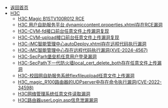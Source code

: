 - [返回首页](/)
- [H3C](H3C/)
  - [H3C Magic B1STV100R012 RCE](H3C/H3C%20Magic%20B1STV100R012%20RCE.md)
  - [H3C 用户自助服务平台 dynamiccontent.properties.xhtml存在RCE漏洞](H3C/H3C%20用户自助服务平台%20dynamiccontent.properties.xhtml存在RCE漏洞.md)
  - [H3C-CVM-fd接口前台任意文件上传漏洞复现](H3C/H3C-CVM-fd接口前台任意文件上传漏洞复现.md)
  - [H3C-CVM-upload接口前台任意文件上传漏洞复现](H3C/H3C-CVM-upload接口前台任意文件上传漏洞复现.md)
  - [H3C-iMC智能管理中心autoDeploy.xhtml存在远程代码执行漏洞](H3C/H3C-iMC智能管理中心autoDeploy.xhtml存在远程代码执行漏洞.md)
  - [H3C-iMC智能管理中心存在远程代码执行漏洞(XVE-2024-4567)](H3C/H3C-iMC智能管理中心存在远程代码执行漏洞(XVE-2024-4567).md)
  - [H3C-SecParh堡垒机任意用户登录漏洞](H3C/H3C-SecParh堡垒机任意用户登录漏洞.md)
  - [H3C-SecPath下一代防火墙local_cert_delete_both存在任意文件上传漏洞](H3C/H3C-SecPath下一代防火墙local_cert_delete_both存在任意文件上传漏洞.md)
  - [H3C-校园网自助服务系统flexfileupload任意文件上传漏洞](H3C/H3C-校园网自助服务系统flexfileupload任意文件上传漏洞.md)
  - [H3C_magic_R100路由器的UDPserver中存在命令执行漏洞(CVE-2022-34598)](H3C/H3C_magic_R100路由器的UDPserver中存在命令执行漏洞(CVE-2022-34598).md)
  - [H3C网络管理系统任意文件读取漏洞](H3C/H3C网络管理系统任意文件读取漏洞.md)
  - [H3C路由器userLogin.asp信息泄漏漏洞](H3C/H3C路由器userLogin.asp信息泄漏漏洞.md)
